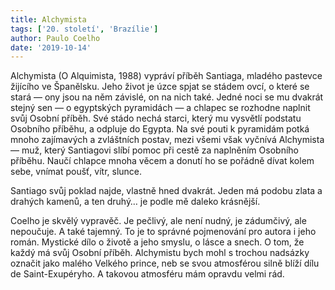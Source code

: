 ```yaml
---
title: Alchymista
tags: ['20. století', 'Brazílie']
author: Paulo Coelho
date: '2019-10-14'
---
```


Alchymista (O Alquimista, 1988) vypráví příběh Santiaga, mladého pastevce žijícího ve Španělsku. Jeho život je úzce spjat se stádem ovcí, o které se stará — ony jsou na něm závislé, on na nich také. Jedné noci se mu dvakrát stejný sen — o egyptských pyramidách — a chlapec se rozhodne naplnit svůj Osobní příběh. Své stádo nechá starci, který mu vysvětlí podstatu Osobního příběhu, a odpluje do Egypta. Na své pouti k pyramidám potká mnoho zajímavých a zvláštních postav, mezi všemi však vyčnívá Alchymista — muž, který Santiagovi slíbí pomoc při cestě za naplněním Osobního příběhu. Naučí chlapce mnoha věcem a donutí ho se pořádně dívat kolem sebe, vnímat poušť, vítr, slunce.

Santiago svůj poklad najde, vlastně hned dvakrát. Jeden má podobu zlata a drahých kamenů, a ten druhý… je podle mě daleko krásnější.

Coelho je skvělý vypravěč. Je pečlivý, ale není nudný, je zádumčivý, ale nepoučuje. A také tajemný. To je to správné pojmenování pro autora i jeho román. Mystické dílo o životě a jeho smyslu, o lásce a snech. O tom, že každý má svůj Osobní příběh. Alchymistu bych mohl s trochou nadsázky označit jako malého Velkého prince, neb se svou atmosférou silně blíží dílu de Saint-Exupéryho. A takovou atmosféru mám opravdu velmi rád.

